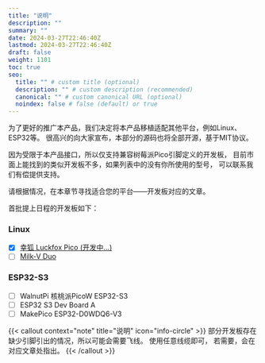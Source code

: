 ```yaml
---
title: "说明"
description: ""
summary: ""
date: 2024-03-27T22:46:40Z
lastmod: 2024-03-27T22:46:40Z
draft: false
weight: 1101
toc: true
seo:
  title: "" # custom title (optional)
  description: "" # custom description (recommended)
  canonical: "" # custom canonical URL (optional)
  noindex: false # false (default) or true
---
```


为了更好的推广本产品，我们决定将本产品移植适配其他平台，例如Linux、ESP32等。
很高兴的向大家宣布，本部分的源码也将全部开源，基于MIT协议。

因为受限于本产品接口，所以仅支持兼容树莓派Pico引脚定义的开发板，
目前市面上能找到的类似开发板不多，如果列表中的没有你所使用的型号，
可以联系我们有偿提供支持。

请根据情况，在本章节寻找适合您的平台——开发板对应的文章。

首批提上日程的开发板如下：

### Linux

- [x] [幸狐 Luckfox Pico (开发中...)](http://localhost:1313/docs/other-platform/linux/#luckfox_pico)
- [ ] [Milk-V Duo](http://localhost:1313/docs/other-platform/linux/#milk-v-duo)

### ESP32-S3
- [ ] WalnutPi 核桃派PicoW ESP32-S3
- [ ] ESP32 S3 Dev Board A
- [ ] MakePico ESP32-D0WDQ6-V3

{{< callout context="note" title="说明" icon="info-circle" >}} 
部分开发板存在缺少引脚引出的情况，所以可能会需要飞线。 使用任意线缆即可，
若需要，会在对应文章处指出。
{{< /callout >}}